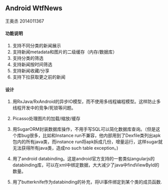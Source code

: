 ## Android WtfNews

王奥丞
2014011367

#### 功能说明

1. 支持不同分类的新闻展示
2. 支持新闻metadata和图片的二级缓存（内存/数据库）
3. 支持分类的筛选
4. 支持新闻按时间筛选
5. 支持新闻收藏/分享
6. 支持下拉获取更之前的新闻


#### 设计

1. 用RxJava/RxAndroid的异步IO模型，而不使用多线程编程模型。这样防止多线程开发中的竞争/死锁等问题。

2. Picasso处理图片的加载/缩放/缓存
3. 用SugarORM封装数据库操作，不用手写SQL可以简化数据库查询。（但是这个库bug很多，比如和Instance run不兼容，他内部用到了Dexfile类列出apk包内的所有java类，而instance run将apk拆成几份，增量运行，这样sugar就无法获得所有java类，造成no such table exception。)
4. 用了android databinding。这是android官方支持的一套类似angularjs的databinding库，可以在xml中绑定数据，大大减少了java中findViewById的数量。
5. 用了butterknife作为databinding的补充，将UI事件绑定到某个类的成员函数.

